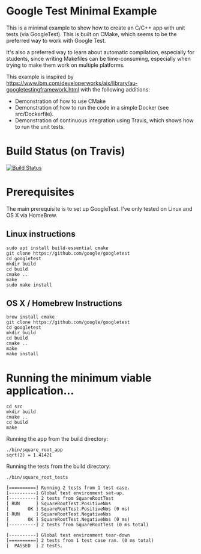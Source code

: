 # Google Test Minimal Example

This is a minimal example to show how to create an C/C++ app with unit tests (via GoogleTest).
This is built on CMake, which seems to be the preferred way to work with Google Test.

It's also a preferred way to learn about automatic compilation, especially for students, since writing Makefiles can be time-consuming, especially when trying to make them work on multiple platforms.

This example is inspired by https://www.ibm.com/developerworks/aix/library/au-googletestingframework.html with the following additions:

- Demonstration of how to use CMake
- Demonstration of how to run the code in a simple Docker (see src/Dockerfile).
- Demonstration of continuous integration using Travis, which shows how to run the unit tests.

# Build Status (on Travis)

[![Build Status](https://travis-ci.org/papka-niu/googletest-mva.svg?branch=master)](https://travis-ci.org/papka-niu/googletest-mva)

# Prerequisites

The main prerequisite is to set up GoogleTest.
I've only tested on Linux and OS X via HomeBrew.

## Linux instructions

```
sudo apt install build-essential cmake
git clone https://github.com/google/googletest
cd googletest
mkdir build
cd build
cmake ..
make
sudo make install

```

## OS X / Homebrew Instructions

```
brew install cmake
git clone https://github.com/google/googletest
cd googletest
mkdir build
cd build
cmake ..
make
make install
```

# Running the minimum viable application...

```
cd src
mkdir build
cmake ..
cd build
make

```

Running the app from the build directory:

```
./bin/square_root_app
sqrt(2) = 1.41421

```

Running the tests from the build directory:

```
./bin/square_root_tests

[==========] Running 2 tests from 1 test case.
[----------] Global test environment set-up.
[----------] 2 tests from SquareRootTest
[ RUN      ] SquareRootTest.PositiveNos
[       OK ] SquareRootTest.PositiveNos (0 ms)
[ RUN      ] SquareRootTest.NegativeNos
[       OK ] SquareRootTest.NegativeNos (0 ms)
[----------] 2 tests from SquareRootTest (0 ms total)

[----------] Global test environment tear-down
[==========] 2 tests from 1 test case ran. (0 ms total)
[  PASSED  ] 2 tests.

```
